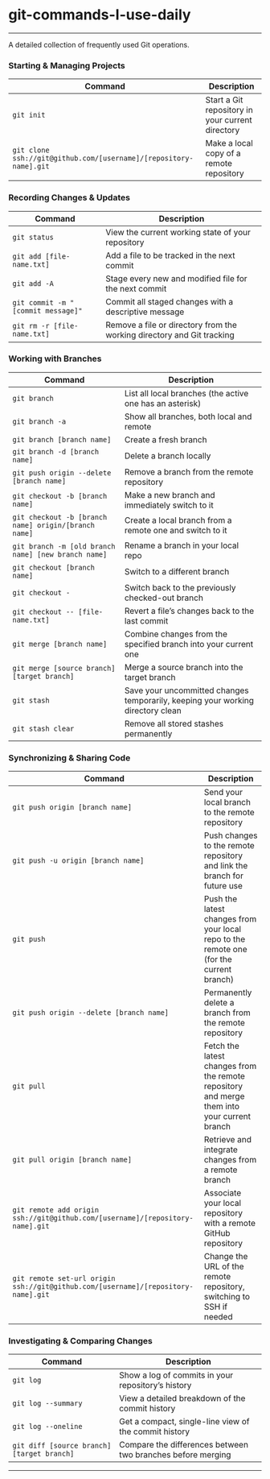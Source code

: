 # git-commands-I-use-daily
---
A detailed collection of frequently used Git operations.

### Starting & Managing Projects

| Command | Description |
| ------- | ----------- |
| `git init` | Start a Git repository in your current directory |
| `git clone ssh://git@github.com/[username]/[repository-name].git` | Make a local copy of a remote repository |

### Recording Changes & Updates

| Command | Description |
| ------- | ----------- |
| `git status` | View the current working state of your repository |
| `git add [file-name.txt]` | Add a file to be tracked in the next commit |
| `git add -A` | Stage every new and modified file for the next commit |
| `git commit -m "[commit message]"` | Commit all staged changes with a descriptive message |
| `git rm -r [file-name.txt]` | Remove a file or directory from the working directory and Git tracking |

### Working with Branches

| Command | Description |
| ------- | ----------- |
| `git branch` | List all local branches (the active one has an asterisk) |
| `git branch -a` | Show all branches, both local and remote |
| `git branch [branch name]` | Create a fresh branch |
| `git branch -d [branch name]` | Delete a branch locally |
| `git push origin --delete [branch name]` | Remove a branch from the remote repository |
| `git checkout -b [branch name]` | Make a new branch and immediately switch to it |
| `git checkout -b [branch name] origin/[branch name]` | Create a local branch from a remote one and switch to it |
| `git branch -m [old branch name] [new branch name]` | Rename a branch in your local repo |
| `git checkout [branch name]` | Switch to a different branch |
| `git checkout -` | Switch back to the previously checked-out branch |
| `git checkout -- [file-name.txt]` | Revert a file’s changes back to the last commit |
| `git merge [branch name]` | Combine changes from the specified branch into your current one |
| `git merge [source branch] [target branch]` | Merge a source branch into the target branch |
| `git stash` | Save your uncommitted changes temporarily, keeping your working directory clean |
| `git stash clear` | Remove all stored stashes permanently |

### Synchronizing & Sharing Code

| Command | Description |
| ------- | ----------- |
| `git push origin [branch name]` | Send your local branch to the remote repository |
| `git push -u origin [branch name]` | Push changes to the remote repository and link the branch for future use |
| `git push` | Push the latest changes from your local repo to the remote one (for the current branch) |
| `git push origin --delete [branch name]` | Permanently delete a branch from the remote repository |
| `git pull` | Fetch the latest changes from the remote repository and merge them into your current branch |
| `git pull origin [branch name]` | Retrieve and integrate changes from a remote branch |
| `git remote add origin ssh://git@github.com/[username]/[repository-name].git` | Associate your local repository with a remote GitHub repository |
| `git remote set-url origin ssh://git@github.com/[username]/[repository-name].git` | Change the URL of the remote repository, switching to SSH if needed |

### Investigating & Comparing Changes

| Command | Description |
| ------- | ----------- |
| `git log` | Show a log of commits in your repository’s history |
| `git log --summary` | View a detailed breakdown of the commit history |
| `git log --oneline` | Get a compact, single-line view of the commit history |
| `git diff [source branch] [target branch]` | Compare the differences between two branches before merging |

---
